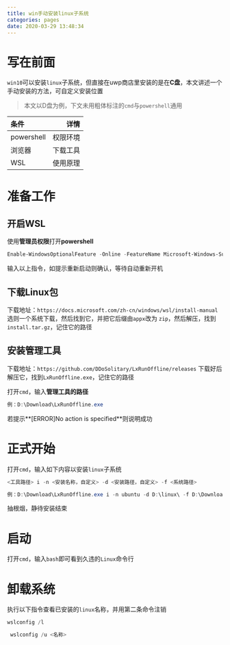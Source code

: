 ```yaml
---
title: win手动安装linux子系统
categories: pages
date: 2020-03-29 13:48:34
---
```


# 写在前面

``win10``可以安装``linux``子系统，但直接在uwp商店里安装的是在**C盘**，本文讲述一个手动安装的方法，可自定义安装位置

> 本文以D盘为例，下文未用粗体标注的``cmd``与``powershell``通用

| 条件 | 详情 |
| :--------- | -----------: |
| powershell | 权限环境 |
| 浏览器 | 下载工具 |
| WSL | 使用原理 |

# 准备工作
## 开启WSL

使用**管理员权限**打开**powershell**

```powershell
Enable-WindowsOptionalFeature -Online -FeatureName Microsoft-Windows-Subsystem-Linux
```

输入以上指令，如提示重新启动则确认，等待自动重新开机

## 下载Linux包

下载地址：``https://docs.microsoft.com/zh-cn/windows/wsl/install-manual``
选则一个系统下载，然后找到它，并把它后缀由``appx``改为 ``zip``，然后解压，找到 ``install.tar.gz``，记住它的路径


## 安装管理工具

下载地址：``https://github.com/DDoSolitary/LxRunOffline/releases``
下载好后解压它，找到``LxRunOffline.exe``，记住它的路径

打开``cmd``，输入**管理工具的路径**

```powershell
例：D:\Download\LxRunOffline.exe
```

若提示**[ERROR]No action is specified**则说明成功

# 正式开始

打开``cmd``，输入如下内容以安装``linux``子系统

```powershell
<工具路径> i -n <安装名称，自定义> -d <安装路径，自定义> -f <系统路径>
```
```powershell
例：D:\Download\LxRunOffline.exe i -n ubuntu -d D:\linux\ -f D:\Download\install.tar.gz
```

抽根烟，静待安装结束

# 启动

打开``cmd``，输入``bash``即可看到久违的``Linux``命令行

# 卸载系统

执行以下指令查看已安装的``linux``名称，并用第二条命令注销

```powershell
wslconfig /l
```
```powershell
 wslconfig /u <名称>
```
